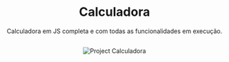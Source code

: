 <div align="center">

# Calculadora
Calculadora em JS completa e com todas as funcionalidades em execução.  

##
![Project Calculadora](https://user-images.githubusercontent.com/91755560/152276753-cc88d292-1dfe-468e-b8a2-80bcde4b02f5.png)
</div>
